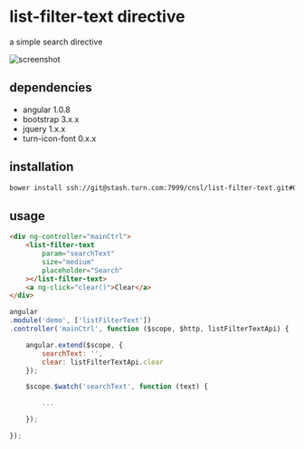 list-filter-text directive
==========================

a simple search directive

![screenshot](https://stash.turn.com/projects/CNSL/repos/list-filter-text/browse/screenie.png?raw&at=alpha)

## dependencies

- angular 1.0.8
- bootstrap 3.x.x
- jquery 1.x.x
- turn-icon-font 0.x.x

## installation

```bash
bower install ssh://git@stash.turn.com:7999/cnsl/list-filter-text.git#0.x.x
```

## usage

```html
<div ng-controller="mainCtrl">
	<list-filter-text
		param="searchText"
		size="medium"
		placeholder="Search"
	></list-filter-text>
	<a ng-click="clear()">Clear</a>
</div>
```

```js
angular
.module('demo', ['listFilterText'])
.controller('mainCtrl', function ($scope, $http, listFilterTextApi) {

	angular.extend($scope, {
		searchText: '',
		clear: listFilterTextApi.clear
	});

	$scope.$watch('searchText', function (text) {

		...

	});

});
```